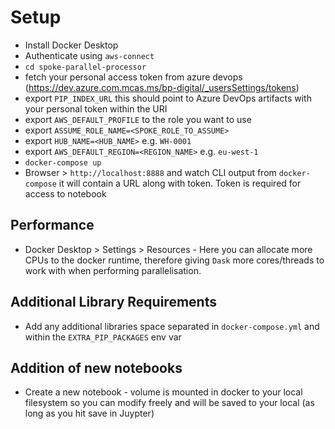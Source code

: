 # Setup

* Install Docker Desktop
* Authenticate using `aws-connect`
* `cd spoke-parallel-processor`
* fetch your personal access token from azure devops (https://dev.azure.com.mcas.ms/bp-digital/_usersSettings/tokens)
* export `PIP_INDEX_URL` this should point to Azure DevOps artifacts with your personal token within the URI
* export `AWS_DEFAULT_PROFILE` to the role you want to use
* export `ASSUME_ROLE_NAME=<SPOKE_ROLE_TO_ASSUME>`
* export `HUB_NAME=<HUB_NAME>` e.g. `WH-0001`
* export `AWS_DEFAULT_REGION=<REGION_NAME>` e.g. `eu-west-1`
* `docker-compose up`
* Browser > `http://localhost:8888` and watch CLI output from `docker-compose` it will contain a URL along with token. Token is required for access to notebook

## Performance

* Docker Desktop > Settings > Resources - Here you can allocate more CPUs to the docker runtime, therefore giving `Dask` more cores/threads to work with when performing parallelisation.

## Additional Library Requirements

* Add any additional libraries space separated in `docker-compose.yml` and within the `EXTRA_PIP_PACKAGES` env var

## Addition of new notebooks

* Create a new notebook - volume is mounted in docker to your local filesystem so you can modify freely and will be saved to your local (as long as you hit save in Juypter)